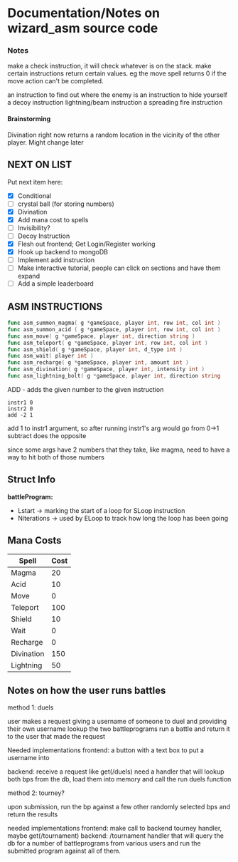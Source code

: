 # Documentation/Notes on wizard_asm source code

### Notes

make a check instruction, it will check whatever is on the stack. make certain instructions return certain values. eg the move spell returns 0 if the move action can't be completed.

an instruction to find out where the enemy is
an instruction to hide yourself
a decoy instruction 
lightning/beam instruction
a spreading fire instruction


#### Brainstorming

Divination right now returns a random location in the vicinity of the other player. Might change later

## NEXT ON LIST

Put next item here:
- [x] Conditional
- [ ] crystal ball (for storing numbers)
- [x] Divination
- [x] Add mana cost to spells 
- [ ] Invisibility?
- [ ] Decoy Instruction
- [x] Flesh out frontend; Get Login/Register working
- [x] Hook up backend to mongoDB
- [ ] Implement add instruction
- [ ] Make interactive tutorial, people can click on sections and have them expand
- [ ] Add a simple leaderboard

## ASM INSTRUCTIONS

```go
func asm_summon_magma( g *gameSpace, player int, row int, col int ) 
func asm_summon_acid ( g *gameSpace, player int, row int, col int ) 
func asm_move( g *gameSpace, player int, direction string ) 
func asm_teleport( g *gameSpace, player int, row int, col int ) 
func asm_shield( g *gameSpace, player int, d_type int ) 
func asm_wait( player int ) 
func asm_recharge( g *gameSpace, player int, amount int ) 
func asm_divination( g *gameSpace, player int, intensity int ) 
func asm_lightning_bolt( g *gameSpace, player int, direction string
```

ADD - adds the given number to the given instruction
```
instr1 0
instr2 0
add -2 1
```
add 1 to instr1 argument, so after running instr1's arg would go from 0->1
subtract does the opposite

since some args have 2 numbers that they take, like magma, need to have a way to hit both of those numbers



## Struct Info


__battleProgram:__
* Lstart -> marking the start of a loop for SLoop instruction
* Niterations -> used by ELoop to track how long the loop has been going


## Mana Costs

| Spell | Cost |
| - | - |
| Magma | 20   |
| Acid   | 10   |
| Move  |  0  |
| Teleport   | 100  |
| Shield   | 10   |
| Wait   |  0  |
| Recharge | 0 | 
| Divination | 150
| Lightning | 50



## Notes on how the user runs battles


method 1: duels

user makes a request giving a username of someone to duel and providing their own username
lookup the two battleprograms run a battle and return it to the user that made the request

Needed implementations
frontend: a button with a text box to put a username into

backend: receive a request like get(/duels)
need a handler that will lookup both bps from the db, load them into memory and call the run duels function



method 2: tourney?

upon submission, run the bp against a few other randomly selected bps and return the results

needed implementations
frontend: make call to backend tourney handler, maybe get(/tournament)
backend: /tournament handler that will query the db for a number of battleprograms from various users and run the submitted program against all of them.

